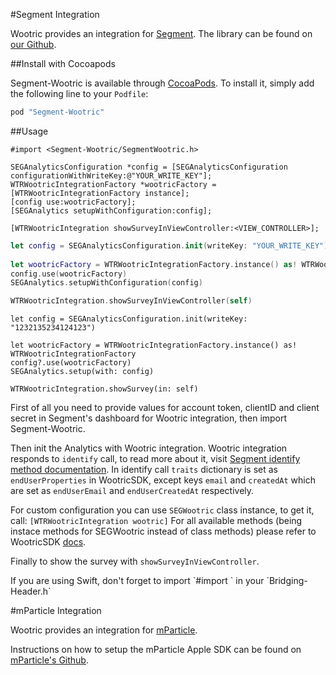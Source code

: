 #Segment Integration

Wootric provides an integration for [Segment](https://segment.com/). The library can be found on [our Github](https://github.com/Wootric/segment-wootric-ios). 

##Install with Cocoapods

Segment-Wootric is available through [CocoaPods](http://cocoapods.org). To install
it, simply add the following line to your `Podfile`:

```ruby
pod "Segment-Wootric"
```

##Usage
```objective_c
#import <Segment-Wootric/SegmentWootric.h>

SEGAnalyticsConfiguration *config = [SEGAnalyticsConfiguration configurationWithWriteKey:@"YOUR_WRITE_KEY"];
WTRWootricIntegrationFactory *wootricFactory = [WTRWootricIntegrationFactory instance];
[config use:wootricFactory];
[SEGAnalytics setupWithConfiguration:config];

[WTRWootricIntegration showSurveyInViewController:<VIEW_CONTROLLER>];
```
```swift
let config = SEGAnalyticsConfiguration.init(writeKey: "YOUR_WRITE_KEY")
    
let wootricFactory = WTRWootricIntegrationFactory.instance() as! WTRWootricIntegrationFactory
config.use(wootricFactory)
SEGAnalytics.setupWithConfiguration(config)

WTRWootricIntegration.showSurveyInViewController(self)
```
```swift_three
let config = SEGAnalyticsConfiguration.init(writeKey: "1232135234124123")

let wootricFactory = WTRWootricIntegrationFactory.instance() as! WTRWootricIntegrationFactory
config?.use(wootricFactory)
SEGAnalytics.setup(with: config)

WTRWootricIntegration.showSurvey(in: self)
```
First of all you need to provide values for account token, clientID and client secret in Segment's dashboard for Wootric integration, then import Segment-Wootric.

Then init the Analytics with Wootric integration. Wootric integration responds to ```identify``` call, to read more about it, visit [Segment identify method documentation](https://segment.com/docs/libraries/ios/#identify).
In identify call ```traits``` dictionary is set as ```endUserProperties``` in WootricSDK,  except keys ```email``` and ```createdAt``` which are set as ```endUserEmail``` and ```endUserCreatedAt``` respectively.

For custom configuration you can use ```SEGWootric``` class instance, to get it, call:
`[WTRWootricIntegration wootric]`
For all available methods (being instace methods for SEGWootric instead of class methods) please refer to WootricSDK [docs](https://github.com/Wootric/WootricSDK-iOS).

Finally to show the survey with `showSurveyInViewController`.

<aside class="notice">
If you are using Swift, don't forget to import 
`#import <Segment-Wootric/SegmentWootric.h>` in your `Bridging-Header.h`
</aside>

#mParticle Integration

Wootric provides an integration for [mParticle](http://mparticle.com/). 

Instructions on how to setup the mParticle Apple SDK can be found on [mParticle's Github](https://github.com/mParticle/mparticle-apple-sdk/).